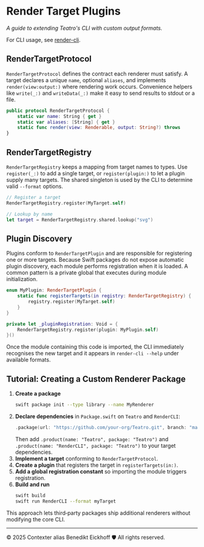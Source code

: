 # Render Target Plugins
_A guide to extending Teatro's CLI with custom output formats._

For CLI usage, see [render-cli](CLI/RenderCLI.md).

## RenderTargetProtocol
`RenderTargetProtocol` defines the contract each renderer must satisfy. A target declares a unique `name`, optional `aliases`, and implements `render(view:output:)` where rendering work occurs. Convenience helpers like `write(_:)` and `writeData(_:)` make it easy to send results to stdout or a file.

```swift
public protocol RenderTargetProtocol {
    static var name: String { get }
    static var aliases: [String] { get }
    static func render(view: Renderable, output: String?) throws
}
```

## RenderTargetRegistry
`RenderTargetRegistry` keeps a mapping from target names to types. Use `register(_:)` to add a single target, or `register(plugin:)` to let a plugin supply many targets. The shared singleton is used by the CLI to determine valid `--format` options.

```swift
// Register a target
RenderTargetRegistry.register(MyTarget.self)

// Lookup by name
let target = RenderTargetRegistry.shared.lookup("svg")
```

## Plugin Discovery
Plugins conform to `RenderTargetPlugin` and are responsible for registering one or more targets. Because Swift packages do not expose automatic plugin discovery, each module performs registration when it is loaded. A common pattern is a private global that executes during module initialization.

```swift
enum MyPlugin: RenderTargetPlugin {
    static func registerTargets(in registry: RenderTargetRegistry) {
        registry.register(MyTarget.self)
    }
}

private let _pluginRegistration: Void = {
    RenderTargetRegistry.register(plugin: MyPlugin.self)
}()
```

Once the module containing this code is imported, the CLI immediately recognises the new target and it appears in `render-cli --help` under available formats.

## Tutorial: Creating a Custom Renderer Package
1. **Create a package**
   ```bash
   swift package init --type library --name MyRenderer
   ```
2. **Declare dependencies** in `Package.swift` on `Teatro` and `RenderCLI`:
   ```swift
   .package(url: "https://github.com/your-org/Teatro.git", branch: "main"),
   ```
   Then add `.product(name: "Teatro", package: "Teatro")` and `.product(name: "RenderCLI", package: "Teatro")` to your target dependencies.
3. **Implement a target** conforming to `RenderTargetProtocol`.
4. **Create a plugin** that registers the target in `registerTargets(in:)`.
5. **Add a global registration constant** so importing the module triggers registration.
6. **Build and run**
   ```bash
   swift build
   swift run RenderCLI --format myTarget
   ```

This approach lets third‑party packages ship additional renderers without modifying the core CLI.

---
© 2025 Contexter alias Benedikt Eickhoff 🛡️ All rights reserved.

